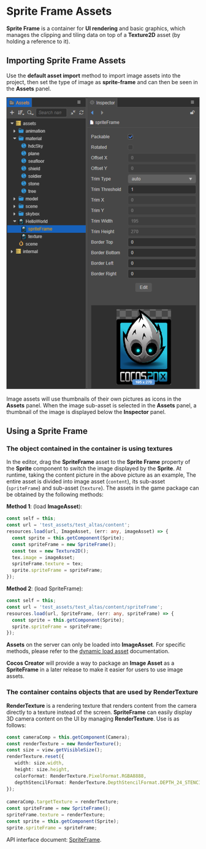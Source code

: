 # Sprite Frame Assets

__Sprite Frame__ is a container for __UI rendering__ and basic graphics, which manages the clipping and tiling data on top of a __Texture2D__ asset (by holding a reference to it).

## Importing Sprite Frame Assets

Use the __default asset import__ method to import image assets into the project, then set the type of image as __sprite-frame__ and can then be seen in the **Assets** panel.

![imported texture](sprite-frame/imported_texture.png)

Image assets will use thumbnails of their own pictures as icons in the **Assets** panel. When the image sub-asset is selected in the **Assets** panel, a thumbnail of the image is displayed below the **Inspector** panel.

## Using a Sprite Frame

### The object contained in the container is using textures

In the editor, drag the __SpriteFrame__ asset to the __Sprite Frame__ property of the **Sprite** component to switch the image displayed by the __Sprite__. At runtime, taking the content picture in the above picture as an example, The entire asset is divided into image asset (`content`), its sub-asset (`spriteFrame`) and sub-asset (`texture`). The assets in the game package can be obtained by the following methods:

__Method 1__: (load __ImageAsset__):

```typescript
const self = this;
const url = 'test_assets/test_altas/content';
resources.load(url, ImageAsset, (err: any, imageAsset) => {
  const sprite = this.getComponent(Sprite);
  const spriteFrame = new SpriteFrame();
  const tex = new Texture2D();
  tex.image = imageAsset;
  spriteFrame.texture = tex;
  sprite.spriteFrame = spriteFrame;
});
```

__Method 2__: (load SpriteFrame):

```typescript
const self = this;
const url = 'test_assets/test_altas/content/spriteFrame';
resources.load(url, SpriteFrame, (err: any, spriteFrame) => {
  const sprite = this.getComponent(Sprite);
  sprite.spriteFrame = spriteFrame;
});
```

__Assets__ on the server can only be loaded into __ImageAsset__. For specific methods, please refer to the [dynamic load asset](./dynamic-load-resources.md) documentation.

__Cocos Creator__ will provide a way to package an __Image Asset__ as a __SpriteFrame__ in a later release to make it easier for users to use image assets.

### The container contains objects that are used by RenderTexture

__RenderTexture__ is a rendering texture that renders content from the camera directly to a texture instead of the screen. __SpriteFrame__ can easily display 3D camera content on the UI by managing __RenderTexture__. Use is as follows:

```typescript
const cameraComp = this.getComponent(Camera);
const renderTexture = new RenderTexture();
const size = view.getVisibleSize();
renderTexture.reset({
   width: size.width,
   height: size.height,
   colorFormat: RenderTexture.PixelFormat.RGBA8888,
   depthStencilFormat: RenderTexture.DepthStencilFormat.DEPTH_24_STENCIL_8
});

cameraComp.targetTexture = renderTexture;
const spriteFrame = new SpriteFrame();
spriteFrame.texture = renderTexture;
const sprite = this.getComponent(Sprite);
sprite.spriteFrame = spriteFrame;
```

API interface document: [SpriteFrame](__APIDOC__/en/classes/asset.spriteframe.html).
